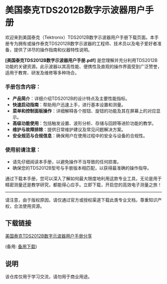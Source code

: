 # 美国泰克TDS2012B数字示波器用户手册

欢迎来到美国泰克（Tektronix）TDS2012B数字示波器用户手册下载页面。本手册专为拥有或操作泰克TDS2012B数字示波器的工程师、技术员以及电子爱好者准备，提供了详尽的操作指南和仪器特性说明。

**[美国泰克TDS2012B数字示波器用户手册.pdf]** 是您理解并充分利用TDS2012B功能的关键资源。此示波器以其高性能、便携性及直观的操作界面受到广泛赞誉，适用于教育、研发及维修等多种场合。

### 手册包含内容：

- **产品简介**：详细介绍TDS2012B的设计特点及主要性能指标。
- **快速启动指南**：帮助用户迅速上手，进行基本设置和测量。
- **菜单和控制面板操作**：详细解释各个按钮、旋钮的功能及其在屏幕上的对应显示。
- **高级功能使用**：包括触发设置、波形分析、存储与回顾等进阶功能的教学。
- **维护与故障排除**：提供日常维护建议及常见问题解决方案。
- **安全规范与合规信息**：确保用户在使用过程中的安全与设备的合规性。

### 使用前请注意：
- 请先仔细阅读本手册，以避免操作不当导致的任何损害。
- 确保您的TDS2012B型号与手册版本相匹配，以获得最准确的操作指导。

通过下载本手册，您可以深入了解如何最大限度地利用这款专业工具，无论是用于精密测量还是教学研究，都能得心应手。立即下载，开启您的高效电子测量之旅！

---

请注意，由于版权原因，请仅通过官方或授权渠道下载此类专业文档，尊重知识产权，合法使用资源。

## 下载链接
[美国泰克TDS2012B数字示波器用户手册分享](https://pan.quark.cn/s/79b30b7b205b) 

(备用: [备用下载](https://pan.baidu.com/s/1BUEWcs1lEXFkgjDY9yp4lA?pwd=1234))

## 说明

该仓库仅用于学习交流，请勿用于商业用途。
